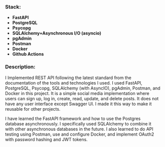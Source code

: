 ### Stack: 
- **FastAPI**
- **PostgreSQL**
- **Psycopg**
- **SQLAlchemy+Asynchronous I/O (asyncio)**
- **pgAdmin**
- **Postman**
- **Docker**
- **Github Actions**

### Description:
I Implemented REST API following the latest standard from the documentation of the tools and technologies I used. I used FastAPI, PostgreSQL, Psycopg, SQLAlchemy (with AsyncIO), pgAdmin, Postman, and Docker in this project. It is a simple social media implementation where users can sign up, log in, create, read, update, and delete posts. It does not have any user interface except Swagger UI. I made it this way to make it reusable for other projects. 

I have learned the FastAPI framework and how to use the Postgres database asynchronously. I specifically used SQLAlchemy to combine it with other asynchronous databases in the future. I also learned to do API testing using Postman, use and configure Docker, and implement OAuth2 with password hashing and JWT tokens. 
